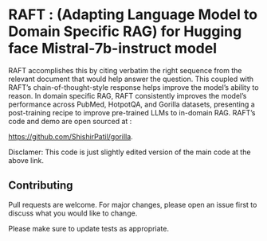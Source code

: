 # RAFT : (Adapting Language Model to Domain Specific RAG) for Hugging face Mistral-7b-instruct model

 RAFT accomplishes this by citing verbatim the right sequence from the relevant document that would help answer the question. This coupled with RAFT’s chain-of-thought-style response helps improve the model’s ability to reason. In domain specific RAG, RAFT consistently improves the model’s performance across PubMed, HotpotQA, and Gorilla datasets, presenting a post-training recipe to improve pre-trained LLMs to in-domain RAG. RAFT’s code and demo are open sourced at :

https://github.com/ShishirPatil/gorilla.

Disclamer: This code is just slightly edited version of the main code at the above link.


## Contributing

Pull requests are welcome. For major changes, please open an issue first
to discuss what you would like to change.

Please make sure to update tests as appropriate.
